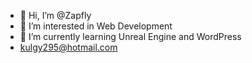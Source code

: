 - 👋 Hi, I’m @Zapfly
- 👀 I’m interested in Web Development
- 🌱 I’m currently learning Unreal Engine and WordPress
- kulgy295@hotmail.com

<!---
Zapfly/Zapfly is a ✨ special ✨ repository because its `README.md` (this file) appears on your GitHub profile.
You can click the Preview link to take a look at your changes.
--->
